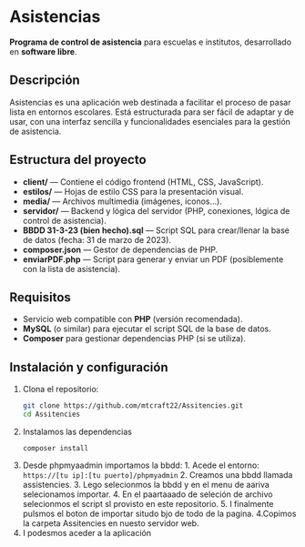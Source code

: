 # Asistencias

**Programa de control de asistencia** para escuelas e institutos, desarrollado en **software libre**.

## Descripción

Asistencias es una aplicación web destinada a facilitar el proceso de pasar lista en entornos escolares. Está estructurada para ser fácil de adaptar y de usar, con una interfaz sencilla y funcionalidades esenciales para la gestión de asistencia.

## Estructura del proyecto

- **client/** — Contiene el código frontend (HTML, CSS, JavaScript).  
- **estilos/** — Hojas de estilo CSS para la presentación visual.  
- **media/** — Archivos multimedia (imágenes, íconos…).  
- **servidor/** — Backend y lógica del servidor (PHP, conexiones, lógica de control de asistencia).  
- **BBDD 31-3-23 (bien hecho).sql** — Script SQL para crear/llenar la base de datos (fecha: 31 de marzo de 2023).  
- **composer.json** — Gestor de dependencias de PHP.  
- **enviarPDF.php** — Script para generar y enviar un PDF (posiblemente con la lista de asistencia).  

## Requisitos

- Servicio web compatible con **PHP** (versión recomendada).  
- **MySQL** (o similar) para ejecutar el script SQL de la base de datos.  
- **Composer** para gestionar dependencias PHP (si se utiliza).  

## Instalación y configuración

1. Clona el repositorio:  
   ```bash
   git clone https://github.com/mtcraft22/Assitencies.git
   cd Assitencies
   ```
2. Instalamos las dependencias
   ```
   composer install
   ```
3. Desde phpmyaadmin importamos la bbdd:
         1. Acede el entorno:
           ```https://[tu ip]:[tu puerto]/phpmyadmin```
         2. Creamos una bbdd llamada assistencies.
         3. Lego selecionmos la bbdd y en el menu de aariva selecionamos importar.
     4. En el paartaaado de seleción de archivo selecionmos el script sl provisto en este repositorio.
     5. I finalmente pulsmos el boton de importar situdo bjo de todo de la pagina.
4.Copimos la carpeta Assitencies en nuesto servidor web.
5. I podesmos aceder a la aplicación 

